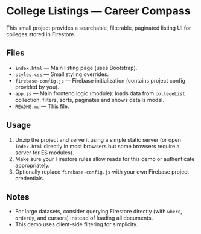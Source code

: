 # College Listings — Career Compass
This small project provides a searchable, filterable, paginated listing UI for colleges stored in Firestore.

## Files
- `index.html` — Main listing page (uses Bootstrap).
- `styles.css` — Small styling overrides.
- `firebase-config.js` — Firebase initialization (contains project config provided by you).
- `app.js` — Main frontend logic (module): loads data from `collegeList` collection, filters, sorts, paginates and shows details modal.
- `README.md` — This file.

## Usage
1. Unzip the project and serve it using a simple static server (or open `index.html` directly in most browsers but some browsers require a server for ES modules).
2. Make sure your Firestore rules allow reads for this demo or authenticate appropriately.
3. Optionally replace `firebase-config.js` with your own Firebase project credentials.

## Notes
- For large datasets, consider querying Firestore directly (with `where`, `orderBy`, and cursors) instead of loading all documents.
- This demo uses client-side filtering for simplicity.
